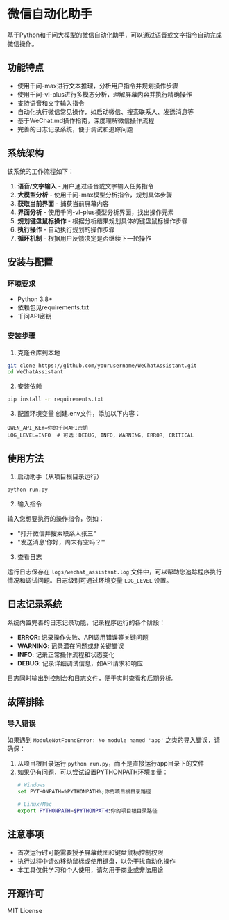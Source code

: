 # 微信自动化助手

基于Python和千问大模型的微信自动化助手，可以通过语音或文字指令自动完成微信操作。

## 功能特点

- 使用千问-max进行文本推理，分析用户指令并规划操作步骤
- 使用千问-vl-plus进行多模态分析，理解屏幕内容并执行精确操作
- 支持语音和文字输入指令
- 自动化执行微信常见操作，如启动微信、搜索联系人、发送消息等
- 基于WeChat.md操作指南，深度理解微信操作流程
- 完善的日志记录系统，便于调试和追踪问题

## 系统架构

该系统的工作流程如下：

1. **语音/文字输入** - 用户通过语音或文字输入任务指令
2. **大模型分析** - 使用千问-max模型分析指令，规划具体步骤
3. **获取当前界面** - 捕获当前屏幕内容
4. **界面分析** - 使用千问-vl-plus模型分析界面，找出操作元素
5. **规划键盘鼠标操作** - 根据分析结果规划具体的键盘鼠标操作步骤
6. **执行操作** - 自动执行规划的操作步骤
7. **循环机制** - 根据用户反馈决定是否继续下一轮操作

## 安装与配置

### 环境要求

- Python 3.8+
- 依赖包见requirements.txt
- 千问API密钥

### 安装步骤

1. 克隆仓库到本地
```bash
git clone https://github.com/yourusername/WeChatAssistant.git
cd WeChatAssistant
```

2. 安装依赖
```bash
pip install -r requirements.txt
```

3. 配置环境变量
创建.env文件，添加以下内容：
```
QWEN_API_KEY=你的千问API密钥
LOG_LEVEL=INFO  # 可选：DEBUG, INFO, WARNING, ERROR, CRITICAL
```

## 使用方法

1. 启动助手（从项目根目录运行）
```bash
python run.py
```

2. 输入指令

输入您想要执行的操作指令，例如：
- "打开微信并搜索联系人张三"
- "发送消息'你好，周末有空吗？'"

3. 查看日志

运行日志保存在 `logs/wechat_assistant.log` 文件中，可以帮助您追踪程序执行情况和调试问题。日志级别可通过环境变量 `LOG_LEVEL` 设置。

## 日志记录系统

系统内置完善的日志记录功能，记录程序运行的各个阶段：

- **ERROR**: 记录操作失败、API调用错误等关键问题
- **WARNING**: 记录潜在问题或非关键错误
- **INFO**: 记录正常操作流程和状态变化
- **DEBUG**: 记录详细调试信息，如API请求和响应

日志同时输出到控制台和日志文件，便于实时查看和后期分析。

## 故障排除

### 导入错误

如果遇到 `ModuleNotFoundError: No module named 'app'` 之类的导入错误，请确保：

1. 从项目根目录运行 `python run.py`，而不是直接运行app目录下的文件
2. 如果仍有问题，可以尝试设置PYTHONPATH环境变量：
   ```bash
   # Windows
   set PYTHONPATH=%PYTHONPATH%;你的项目根目录路径
   
   # Linux/Mac
   export PYTHONPATH=$PYTHONPATH:你的项目根目录路径
   ```

## 注意事项

- 首次运行时可能需要授予屏幕截图和键盘鼠标控制权限
- 执行过程中请勿移动鼠标或使用键盘，以免干扰自动化操作
- 本工具仅供学习和个人使用，请勿用于商业或非法用途

## 开源许可

MIT License 